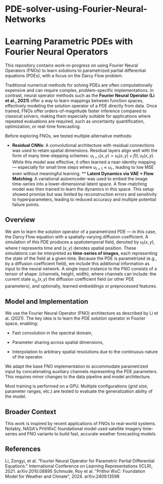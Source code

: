 # PDE-solver-using-Fourier-Neural-Networks


# Learning Parametric PDEs with Fourier Neural Operators

This repository contains work-in-progress on using Fourier Neural Operators (FNOs) to learn solutions to parametrized partial differential equations (PDEs), with a focus on the Darcy Flow problem.

Traditional numerical methods for solving PDEs are often computationally expensive and can require complex, problem-specific implementations. In contrast, neural operator methods such as the **Fourier Neural Operator (Li et al., 2021)** offer a way to learn mappings between function spaces, effectively modeling the solution operator of a PDE directly from data. Once trained, FNOs offer orders-of-magnitude faster inference compared to classical solvers, making them especially suitable for applications where repeated evaluations are required, such as uncertainty quantification, optimization, or real-time forecasting.

Before exploring FNOs, we tested multiple alternative methods:

* **Residual CNNs**: A convolutional architecture with residual connections was used to retain spatial dimensions. Residual layers align well with the form of many time-stepping schemes: $u_{t+1}(x,y) = u_t(x,y) + f(t, u_t(x,y)$. While this model was effective, it often learned a near-identity mapping — especially for small time steps where $u_{t+1}\approx u_t$., leading to low MSE even without meaningful learning.
** **Latent Dynamics via VAE + Flow Matching**: A variational autoencoder was used to embed the image time-series into a lower-dimensional latent space. A flow-matching model was then trained to learn the dynamics in this space. This setup showed promise but was limited by reconstruction errors and sensitivity to hyperparameters, leading to reduced accuracy and multiple potential failure points.

## Overview

We aim to learn the solution operator of a parametrized PDE — in this case, the Darcy Flow equation with a spatially-varying diffusion coefficient. A simulation of this PDE produces a spatiotemporal field, denoted by $u_t(x,y)$, where $t$ represents time and $(x,y)$ denotes spatial position. These simulations can be interpreted as **time-series of images**, each representing the state of the field at a given time. Because the PDE is parametrized (e.g., by a diffusion coefficient field), we include this additional information as input  to the neural network. A single input instance to the FNO consists of a tensor of shape: (channels, height, width), where channels can include: the current state $u_{t_0}(x,y)$ the diffusion coefficient field (or other PDE parameters), and optionally, learned embeddings or preprocessed features.

## Model and Implementation

We use the Fourier Neural Operator (FNO) architecture as described by Li et al. (2021). The key idea is to learn the PDE solution operator in Fourier space, enabling:

* Fast convolution in the spectral domain,

* Parameter sharing across spatial dimensions,

* Interpolation to arbitrary spatial resolutions due to the continuous nature of the operator.

We adapt the base FNO implementation to accommodate parametrized input by concatenating auxiliary channels representing the PDE parameters. This requires minor changes to the data pipeline and model architecture.

Most training is performed on a GPU. Multiple configurations (grid size, parameter ranges, etc.) are tested to evaluate the generalization ability of the model.

## Broader Context

This work is inspired by recent applications of FNOs to real-world systems. Notably, NASA's PritiWxC foundational model used satellite imagery time-series and FNO variants to build fast, accurate weather forecasting models.

## References

Li, Zongyi, et al. "Fourier Neural Operator for Parametric Partial Differential Equations." International Conference on Learning Representations (ICLR), 2021. arXiv:2010.08895
Schmude, Roy et al. "Prithvi WxC: Foundation Model for Weather and Climate", 2024. arXiv:2409.13598

